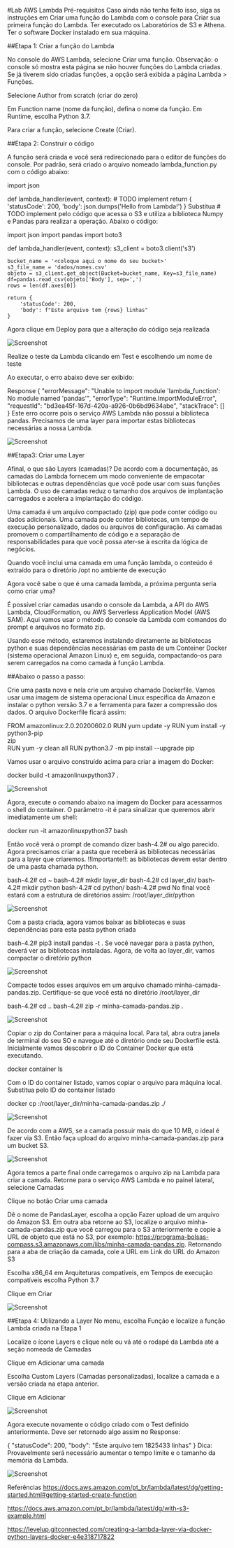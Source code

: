 #Lab AWS Lambda
Pré-requisitos
Caso ainda não tenha feito isso, siga as instruções em Criar uma função do Lambda com o console para Criar sua primeira função do Lambda.
Ter executado os Laboratórios de S3 e Athena.
Ter o software Docker instalado em sua máquina.

##Etapa 1: Criar a função do Lambda

No console do AWS Lambda, selecione Criar uma função. Observação: o console só mostra esta página se não houver funções do Lambda criadas. Se já tiverem sido criadas funções, a opção será exibida a página Lambda > Funções.

Selecione Author from scratch (criar do zero)

Em Function name (nome da função), defina o nome da função. Em Runtime, escolha Python 3.7.

Para criar a função, selecione Create (Criar).


##Etapa 2: Construir o código

A função será criada e você será redirecionado para o editor de funções do console. Por padrão, será criado o arquivo nomeado lambda_function.py com o código abaixo:

import json
 
def lambda_handler(event, context):
    # TODO implement
    return {
        'statusCode': 200,
        'body': json.dumps('Hello from Lambda!')
    }
Substitua # TODO implement pelo código que acessa o S3 e utiliza a biblioteca Numpy e Pandas para realizar a operação. Abaixo o código:

import json
import pandas
import boto3
 
 
def lambda_handler(event, context):
    s3_client = boto3.client('s3')
 
    bucket_name = '<coloque aqui o nome do seu bucket>'
    s3_file_name = 'dados/nomes.csv'
    objeto = s3_client.get_object(Bucket=bucket_name, Key=s3_file_name)
    df=pandas.read_csv(objeto['Body'], sep=',')
    rows = len(df.axes[0])
 
    return {
        'statusCode': 200,
        'body': f"Este arquivo tem {rows} linhas"
    }
Agora clique em Deploy para que a alteração do código seja realizada

![Screenshot](https://github.com/FabricioMenegolo/Compasso/blob/main/Azimute/Sprint_6/assets/Sprint6%20(18).png)

Realize o teste da Lambda clicando em Test e escolhendo um nome de teste

Ao executar, o erro abaixo deve ser exibido:

Response
{
  "errorMessage": "Unable to import module 'lambda_function': No module named 'pandas'",
  "errorType": "Runtime.ImportModuleError",
  "requestId": "bd3ea45f-167d-420a-a926-0b6bd9634abe",
  "stackTrace": []
}
Este erro ocorre pois o serviço AWS Lambda não possui a biblioteca pandas. Precisamos de uma layer para importar estas bibliotecas necessárias a nossa Lambda.

![Screenshot](https://github.com/FabricioMenegolo/Compasso/blob/main/Azimute/Sprint_6/assets/Sprint6%20(19).png)


##Etapa3: Criar uma Layer

Afinal, o que são Layers (camadas)? De acordo com a documentação, as camadas do Lambda fornecem um modo conveniente de empacotar bibliotecas e outras dependências que você pode usar com suas funções Lambda. O uso de camadas reduz o tamanho dos arquivos de implantação carregados e acelera a implantação do código.

Uma camada  é um arquivo compactado (zip) que pode conter código ou dados adicionais. Uma camada pode conter bibliotecas, um tempo de execução personalizado, dados ou arquivos de configuração. As camadas promovem o compartilhamento de código e a separação de responsabilidades para que você possa ater-se à escrita da lógica de negócios.

Quando você inclui uma camada em uma função lambda, o conteúdo é extraído para o diretório /opt no ambiente de execução

Agora você sabe o que é uma camada lambda, a próxima pergunta seria como criar uma?

É possível criar camadas usando o console da Lambda, a API do AWS Lambda, CloudFormation, ou AWS Serverless Application Model (AWS SAM). Aqui vamos usar o método do console da Lambda com comandos do prompt e arquivos no formato zip.

Usando esse método, estaremos instalando diretamente as bibliotecas python e suas dependências necessárias em pasta de um Conteiner Docker (sistema operacional Amazon Linux) e, em seguida, compactando-os para serem carregados na como camada à função Lambda.

##Abaixo o passo a passo:

Crie uma pasta nova e nela crie um arquivo chamado Dockerfile. Vamos usar uma imagem de sistema operacional Linux específica da Amazon e instalar o python versão 3.7 e a ferramenta para fazer a compressão dos dados. O arquivo Dockerfile ficará assim:

FROM amazonlinux:2.0.20200602.0
RUN yum update -y
RUN yum install -y \
python3-pip \
zip \
RUN yum -y clean all
RUN python3.7 -m pip install --upgrade pip


Vamos usar o arquivo construído acima para criar a imagem do Docker:

docker build -t amazonlinuxpython37 .

![Screenshot](https://github.com/FabricioMenegolo/Compasso/blob/main/Azimute/Sprint_6/assets/Sprint6%20(20).png)

Agora, execute o comando abaixo na imagem do Docker para acessarmos o shell do container. O parâmetro -it é para sinalizar que queremos abrir imediatamente um shell:

docker run -it amazonlinuxpython37 bash

Então você verá o prompt de comando dizer bash-4.2# ou algo parecido. Agora precisamos criar a pasta que receberá as bibliotecas necessárias para a layer que criaremos. !!Importante!!: as bibliotecas devem estar dentro de uma pasta chamada python.

bash-4.2# cd ~
bash-4.2# mkdir layer_dir
bash-4.2# cd layer_dir/
bash-4.2# mkdir python
bash-4.2# cd python/
bash-4.2# pwd
No final você estará com a estrutura de diretórios assim: /root/layer_dir/python

![Screenshot](https://github.com/FabricioMenegolo/Compasso/blob/main/Azimute/Sprint_6/assets/Sprint6%20(22).png)

Com a pasta criada, agora vamos baixar as bibliotecas e suas dependências para esta pasta python criada

bash-4.2# pip3 install pandas -t .
Se você navegar para a pasta python, deverá ver as bibliotecas instaladas. Agora, de volta ao layer_dir, vamos compactar o diretório python

![Screenshot](https://github.com/FabricioMenegolo/Compasso/blob/main/Azimute/Sprint_6/assets/Sprint6%20(23).png)

Compacte todos esses arquivos em um arquivo chamado minha-camada-pandas.zip. Certifique-se que você está no diretório /root/layer_dir

bash-4.2# cd ..
bash-4.2# zip -r minha-camada-pandas.zip .

![Screenshot](https://github.com/FabricioMenegolo/Compasso/blob/main/Azimute/Sprint_6/assets/Sprint6%20(24).png)

Copiar o zip do Container para a máquina local. Para tal, abra outra janela de terminal do seu SO e navegue até o diretório onde seu Dockerfile está. Inicialmente vamos descobrir o ID do Container Docker que está executando.

docker container ls

Com o ID do container listado, vamos copiar o arquivo para máquina local. Substitua  <id do container> pelo ID do container listado

docker cp <id do container>:/root/layer_dir/minha-camada-pandas.zip ./

![Screenshot](https://github.com/FabricioMenegolo/Compasso/blob/main/Azimute/Sprint_6/assets/Sprint6%20(25).png)


De acordo com a AWS, se a camada possuir mais do que 10 MB, o ideal é fazer via S3. Então faça upload do arquivo minha-camada-pandas.zip para um bucket S3.

![Screenshot](https://github.com/FabricioMenegolo/Compasso/blob/main/Azimute/Sprint_6/assets/Sprint6%20(26).png)

Agora temos a parte final onde carregamos o arquivo zip na Lambda para criar a camada. Retorne para o serviço AWS Lambda e no painel lateral, selecione Camadas

Clique no botão Criar uma camada

Dê o nome de PandasLayer, escolha a opção Fazer upload de um arquivo do Amazon S3. Em outra aba retorne ao S3, localize o arquivo minha-camada-pandas.zip que você carregou para o S3 anteriormente e copie a URL de objeto que está no S3, por exemplo: https://programa-bolsas-compass.s3.amazonaws.com/libs/minha-camada-pandas.zip. Retornando para a aba de criação da camada, cole a URL em Link do URL do Amazon S3

Escolha x86_64 em Arquiteturas compatíveis, em Tempos de execução compatíveis escolha Python 3.7

Clique em Criar

![Screenshot](https://github.com/FabricioMenegolo/Compasso/blob/main/Azimute/Sprint_6/assets/Sprint6%20(27).png)

##Etapa 4: Utilizando a Layer
No menu, escolha Função e localize a função Lambda criada na Etapa 1

Localize o ícone Layers e clique nele ou vá até o rodapé da Lambda até a seção nomeada de Camadas

Clique em Adicionar uma camada

Escolha Custom Layers (Camadas personalizadas), localize a camada e a versão criada na etapa anterior.

Clique em Adicionar

![Screenshot](https://github.com/FabricioMenegolo/Compasso/blob/main/Azimute/Sprint_6/assets/Sprint6%20(28).png)

Agora execute novamente o código criado com o Test definido anteriormente. Deve ser retornado algo assim no Response:

{
  "statusCode": 200,
  "body": "Este arquivo tem 1825433 linhas"
}
Dica: Provavelmente será necessário aumentar o tempo limite e o tamanho da memória da Lambda.

![Screenshot](https://github.com/FabricioMenegolo/Compasso/blob/main/Azimute/Sprint_6/assets/Sprint6%20(29).png)

Referências
https://docs.aws.amazon.com/pt_br/lambda/latest/dg/getting-started.html#getting-started-create-function

https://docs.aws.amazon.com/pt_br/lambda/latest/dg/with-s3-example.html

https://levelup.gitconnected.com/creating-a-lambda-layer-via-docker-python-layers-docker-e4e318717822